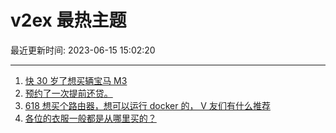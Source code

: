 # v2ex 最热主题

最近更新时间: 2023-06-15 15:02:20

--- 
1. [快 30 岁了想买辆宝马 M3](https://www.v2ex.com/t/948843) 
2. [预约了一次提前还贷。](https://www.v2ex.com/t/948858) 
3. [618 想买个路由器，想可以运行 docker 的， V 友们有什么推荐](https://www.v2ex.com/t/948852) 
4. [各位的衣服一般都是从哪里买的？](https://www.v2ex.com/t/948922) 
